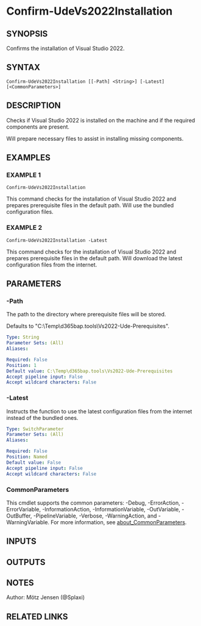 ﻿---
external help file: d365bap.tools-help.xml
Module Name: d365bap.tools
online version:
schema: 2.0.0
---

# Confirm-UdeVs2022Installation

## SYNOPSIS
Confirms the installation of Visual Studio 2022.

## SYNTAX

```
Confirm-UdeVs2022Installation [[-Path] <String>] [-Latest] [<CommonParameters>]
```

## DESCRIPTION
Checks if Visual Studio 2022 is installed on the machine and if the required components are present.

Will prepare necessary files to assist in installing missing components.

## EXAMPLES

### EXAMPLE 1
```
Confirm-UdeVs2022Installation
```

This command checks for the installation of Visual Studio 2022 and prepares prerequisite files in the default path.
Will use the bundled configuration files.

### EXAMPLE 2
```
Confirm-UdeVs2022Installation -Latest
```

This command checks for the installation of Visual Studio 2022 and prepares prerequisite files in the default path.
Will download the latest configuration files from the internet.

## PARAMETERS

### -Path
The path to the directory where prerequisite files will be stored.

Defaults to "C:\Temp\d365bap.tools\Vs2022-Ude-Prerequisites".

```yaml
Type: String
Parameter Sets: (All)
Aliases:

Required: False
Position: 1
Default value: C:\Temp\d365bap.tools\Vs2022-Ude-Prerequisites
Accept pipeline input: False
Accept wildcard characters: False
```

### -Latest
Instructs the function to use the latest configuration files from the internet instead of the bundled ones.

```yaml
Type: SwitchParameter
Parameter Sets: (All)
Aliases:

Required: False
Position: Named
Default value: False
Accept pipeline input: False
Accept wildcard characters: False
```

### CommonParameters
This cmdlet supports the common parameters: -Debug, -ErrorAction, -ErrorVariable, -InformationAction, -InformationVariable, -OutVariable, -OutBuffer, -PipelineVariable, -Verbose, -WarningAction, and -WarningVariable. For more information, see [about_CommonParameters](http://go.microsoft.com/fwlink/?LinkID=113216).

## INPUTS

## OUTPUTS

## NOTES
Author: Mötz Jensen (@Splaxi)

## RELATED LINKS
